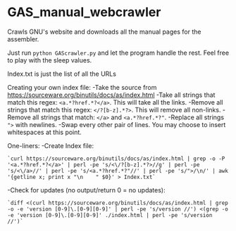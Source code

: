 GAS_manual_webcrawler
=====================

Crawls GNU's website and downloads all the manual pages for the assembler.

Just run `python GAScrawler.py` and let the program handle the rest.
Feel free to play with the sleep values.

Index.txt is just the list of all the URLs

Creating your own index file:
    -Take the source from https://sourceware.org/binutils/docs/as/index.html
    -Take all strings that match this regex:  `<a.*?href.*?</a>`. This will take all the links.
    -Remove all strings that match this regex:  `</?[b-z].*?>`. This will remove all non-links.
    -Remove all strings that match: `</a>` and `<a.*?href.*?"`.
    -Replace all strings `">` with newlines.
    -Swap every other pair of lines. You may choose to insert whitespaces at this point.
    
One-liners:
-Create Index file:

    `curl https://sourceware.org/binutils/docs/as/index.html | grep -o -P '<a.*?href.*?</a>' | perl -pe 's/<\/?[b-z].*?>//g' | perl -pe 's/<\/a>//' | perl -pe 's/<a.*?href.*?"//' | perl -pe 's/">/\n/' | awk '{getline x; print x "\n    " $0}' > Index.txt`
-Check for updates (no output/return 0 = no updates):

    `diff <(curl https://sourceware.org/binutils/docs/as/index.html | grep -o -e 'version [0-9]\.[0-9][0-9]' | perl -pe 's/version //') <(grep -o -e 'version [0-9]\.[0-9][0-9]' ./index.html | perl -pe 's/version //')`
